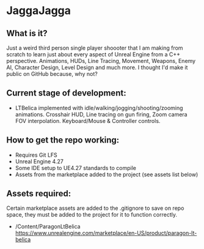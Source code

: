 # JaggaJagga
 
## What is it?
Just a weird third person single player shoooter that I am making from scratch to learn just about every aspect of Unreal Engine from a C++ perspective. Animations, HUDs, Line Tracing, Movement, Weapons, Enemy AI, Character Design, Level Design and much more. I thought I'd make it public on GitHub because, why not?

## Current stage of development:
- LTBelica implemented with idle/walking/jogging/shooting/zooming animations. Crosshair HUD, Line tracing on gun firing, Zoom camera FOV interpolation. Keyboard/Mouse & Controller controls.

## How to get the repo working:
- Requires Git LFS
- Unreal Engine 4.27
- Some IDE setup to UE4.27 standards to compile
- Assets from the marketplace added to the project (see assets list below)

## Assets required:
Certain marketplace assets are added to the .gitignore to save on repo space, they must be added to the project for it to function correctly.
- /Content/ParagonLtBelica https://www.unrealengine.com/marketplace/en-US/product/paragon-lt-belica
